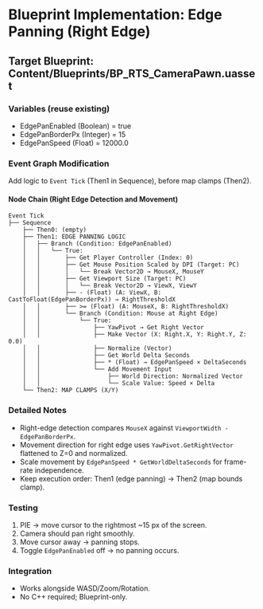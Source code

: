 # Blueprint Implementation: Edge Panning (Right Edge)

## Target Blueprint: Content/Blueprints/BP_RTS_CameraPawn.uasset

### Variables (reuse existing)

- EdgePanEnabled (Boolean) = true
- EdgePanBorderPx (Integer) = 15
- EdgePanSpeed (Float) = 12000.0

### Event Graph Modification

Add logic to `Event Tick` (Then1 in Sequence), before map clamps (Then2).

#### Node Chain (Right Edge Detection and Movement)

```
Event Tick
├── Sequence
    ├── Then0: (empty)
    ├── Then1: EDGE PANNING LOGIC
    │   ├── Branch (Condition: EdgePanEnabled)
    │   │   └── True:
    │   │       ├── Get Player Controller (Index: 0)
    │   │       ├── Get Mouse Position Scaled by DPI (Target: PC)
    │   │       │   └── Break Vector2D → MouseX, MouseY
    │   │       ├── Get Viewport Size (Target: PC)
    │   │       │   └── Break Vector2D → ViewX, ViewY
    │   │       ├── - (Float) (A: ViewX, B: CastToFloat(EdgePanBorderPx)) → RightThresholdX
    │   │       ├── >= (Float) (A: MouseX, B: RightThresholdX)
    │   │       └── Branch (Condition: Mouse at Right Edge)
    │   │           └── True:
    │   │               ├── YawPivot → Get Right Vector
    │   │               ├── Make Vector (X: Right.X, Y: Right.Y, Z: 0.0)
    │   │               ├── Normalize (Vector)
    │   │               ├── Get World Delta Seconds
    │   │               ├── * (Float) → EdgePanSpeed × DeltaSeconds
    │   │               └── Add Movement Input
    │   │                   ├── World Direction: Normalized Vector
    │   │                   └── Scale Value: Speed × Delta
    └── Then2: MAP CLAMPS (X/Y)
```

### Detailed Notes

- Right-edge detection compares `MouseX` against `ViewportWidth - EdgePanBorderPx`.
- Movement direction for right edge uses `YawPivot.GetRightVector` flattened to Z=0 and normalized.
- Scale movement by `EdgePanSpeed * GetWorldDeltaSeconds` for frame-rate independence.
- Keep execution order: Then1 (edge panning) → Then2 (map bounds clamp).

### Testing

1. PIE → move cursor to the rightmost ~15 px of the screen.
2. Camera should pan right smoothly.
3. Move cursor away → panning stops.
4. Toggle `EdgePanEnabled` off → no panning occurs.

### Integration

- Works alongside WASD/Zoom/Rotation.
- No C++ required; Blueprint-only.


